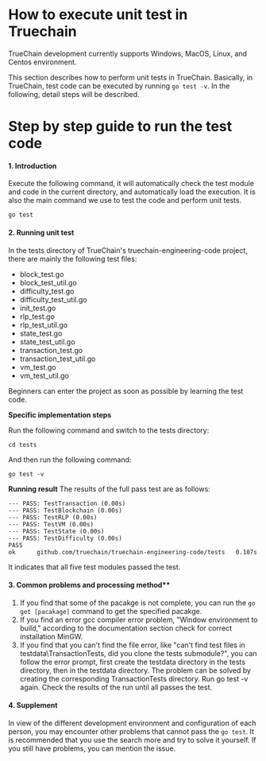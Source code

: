 # How to execute unit test in Truechain

TrueChain development currently supports Windows, MacOS, Linux, and Centos environment.

This section describes how to perform unit tests in TrueChain. Basically, in TrueChain, test code can be executed by running `go test -v`. In the following, detail steps will be described.

# Step by step guide to run the test code

#### 1. Introduction

Execute the following command, it will automatically check the test module and code in the current directory, and automatically load the execution. It is also the main command we use to test the code and perform unit tests.

```
go test
```

#### 2. Running unit test
In the tests directory of TrueChain's truechain-engineering-code project, there are mainly the following test files:

 - block_test.go
 - block_test_util.go
 - difficulty_test.go
 - difficulty_test_util.go
 - init_test.go
 - rlp_test.go
 - rlp_test_util.go
 - state_test.go
 - state_test_util.go
 - transaction_test.go
 - transaction_test_util.go
 - vm_test.go
 - vm_test_util.go

Beginners can enter the project as soon as possible by learning the test code.

**Specific implementation steps**

Run the following command and switch to the tests directory:

```
cd tests
```

And then run the following command:

```
go test -v
```

**Running result**
The results of the full pass test are as follows:

```
--- PASS: TestTransaction (0.00s)
--- PASS: TestBlockchain (0.00s)
--- PASS: TestRLP (0.00s)
--- PASS: TestVM (0.00s)
--- PASS: TestState (0.00s)
--- PASS: TestDifficulty (0.00s)
PASS
ok      github.com/truechain/truechain-engineering-code/tests   0.107s
```
It indicates that all five test modules passed the test.

#### 3. Common problems and processing method**

 1. If you find that some of the pacakge is not complete, you can run the `go get [pacakage]` command to get the specified pacakge.
 2. If you find an error gcc compiler error problem, "Window environment to build," according to the documentation section check for correct installation MinGW.
 3. If you find that you can't find the file error, like "can't find test files in testdata\TransactionTests, did you clone the tests submodule?", you can follow the error prompt, first create the testdata directory in the tests directory, then in the testdata directory. The problem can be solved by creating the corresponding TransactionTests directory. Run go test -v again. Check the results of the run until all passes the test.

#### 4. Supplement
In view of the different development environment and configuration of each person, you may encounter other problems that cannot pass the `go test`. It is recommended that you use the search more and try to solve it yourself. If you still have problems, you can mention the issue.
